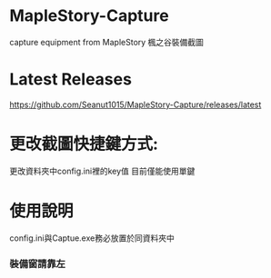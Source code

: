 # MapleStory-Capture
capture equipment from MapleStory
楓之谷裝備截圖

# Latest Releases
https://github.com/Seanut1015/MapleStory-Capture/releases/latest

# 更改截圖快捷鍵方式:
更改資料夾中config.ini裡的key值 目前僅能使用單鍵

# 使用說明
config.ini與Captue.exe務必放置於同資料夾中
### 裝備窗請靠左

